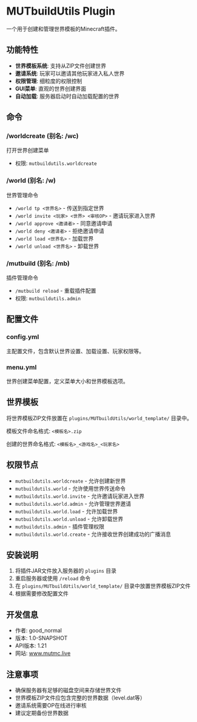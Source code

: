 # MUTbuildUtils Plugin

一个用于创建和管理世界模板的Minecraft插件。

## 功能特性

- **世界模板系统**: 支持从ZIP文件创建世界
- **邀请系统**: 玩家可以邀请其他玩家进入私人世界
- **权限管理**: 细粒度的权限控制
- **GUI菜单**: 直观的世界创建界面
- **自动加载**: 服务器启动时自动加载配置的世界

## 命令

### /worldcreate (别名: /wc)
打开世界创建菜单
- 权限: `mutbuildutils.worldcreate`

### /world (别名: /w)
世界管理命令
- `/world tp <世界名>` - 传送到指定世界
- `/world invite <玩家> <世界> <审核OP>` - 邀请玩家进入世界
- `/world approve <邀请者>` - 同意邀请申请
- `/world deny <邀请者>` - 拒绝邀请申请
- `/world load <世界名>` - 加载世界
- `/world unload <世界名>` - 卸载世界

### /mutbuild (别名: /mb)
插件管理命令
- `/mutbuild reload` - 重载插件配置
- 权限: `mutbuildutils.admin`

## 配置文件

### config.yml
主配置文件，包含默认世界设置、加载设置、玩家权限等。

### menu.yml
世界创建菜单配置，定义菜单大小和世界模板选项。

## 世界模板

将世界模板ZIP文件放置在 `plugins/MUTbuildUtils/world_template/` 目录中。

模板文件命名格式: `<模板名>.zip`

创建的世界命名格式: `<模板名>_<游戏名>_<玩家名>`

## 权限节点

- `mutbuildutils.worldcreate` - 允许创建新世界
- `mutbuildutils.world` - 允许使用世界传送命令
- `mutbuildutils.world.invite` - 允许邀请玩家进入世界
- `mutbuildutils.world.admin` - 允许管理世界邀请
- `mutbuildutils.world.load` - 允许加载世界
- `mutbuildutils.world.unload` - 允许卸载世界
- `mutbuildutils.admin` - 插件管理权限
- `mutbuildutils.world.create` - 允许接收世界创建成功的广播消息

## 安装说明

1. 将插件JAR文件放入服务器的 `plugins` 目录
2. 重启服务器或使用 `/reload` 命令
3. 在 `plugins/MUTbuildUtils/world_template/` 目录中放置世界模板ZIP文件
4. 根据需要修改配置文件

## 开发信息

- 作者: good_normal
- 版本: 1.0-SNAPSHOT
- API版本: 1.21
- 网站: www.mutmc.live

## 注意事项

- 确保服务器有足够的磁盘空间来存储世界文件
- 世界模板ZIP文件应包含完整的世界数据（level.dat等）
- 邀请系统需要OP在线进行审核
- 建议定期备份世界数据
